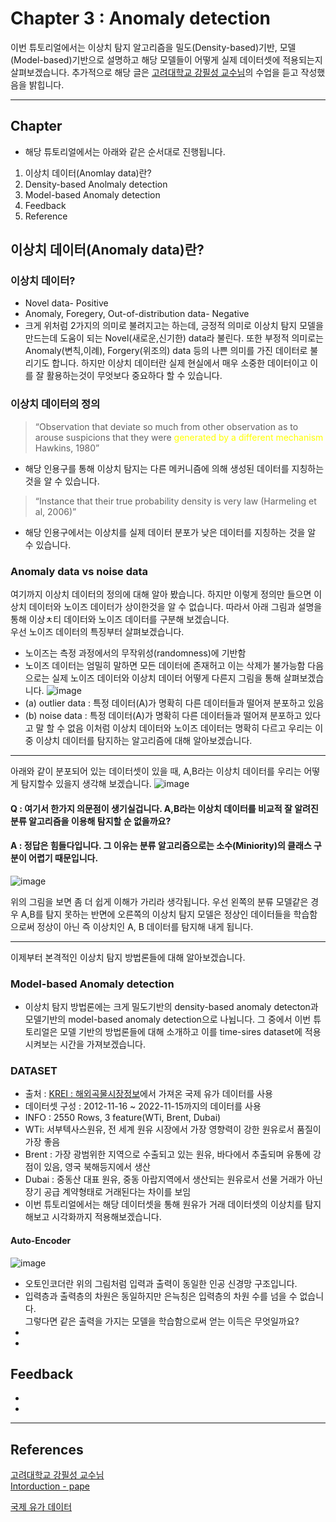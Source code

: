 # Chapter 3 : Anomaly detection

이번 튜토리얼에서는 이상치 탐지 알고리즘을 밀도(Density-based)기반, 모델(Model-based)기반으로 설명하고 해당 모델들이 어떻게 실제 데이터셋에 적용되는지 살펴보겠습니다. 추가적으로 해당 글은 [고려대학교 강필성 교수님](https://github.com/pilsung-kang)의 수업을 듣고 작성했음을 밝힙니다.

---
## Chapter
-  해당 튜토리얼에서는 아래와 같은 순서대로 진행됩니다.
1. 이상치 데이터(Anomlay data)란?
2. Density-based Anolmaly detection
3. Model-based Anomaly detection
4. Feedback
5. Reference
## 이상치 데이터(Anomaly data)란?
### 이상치 데이터?
- Novel data- Positive
- Anomaly, Foregery, Out-of-distribution data- Negative <br>
- 크게 위처럼 2가지의 의미로 불려지고는 하는데, 긍정적 의미로 이상치 탐지 모델을 만드는데 도움이 되는 Novel(새로운,신기한) data라 불린다. 또한 부정적 의미로는 Anomaly(변칙,이례), Forgery(위조의) data 등의 나쁜 의미를 가진 데이터로 불리기도 합니다. 하지만 이상치 데이터란 실제 현실에서 매우 소중한 데이터이고 이를 잘 활용하는것이 무엇보다 중요하다 할 수 있습니다.

### 이상치 데이터의 정의
>“Observation that deviate so much from other observation as to arouse suspicions that they were <span style='color:yellow'> generated by a different mechanism</span> Hawkins, 1980”<br>
- 해당 인용구를 통해 이상치 탐지는 다른 메커니즘에 의해 생성된 데이터를 지칭하는 것을 알 수 있습니다.
>“Instance that their true probability density is very law (Harmeling et al, 2006)”
- 해당 인용구에서는 이상치를 실제 데이터 분포가 낮은 데이터를 지칭하는 것을 알 수 있습니다.

### Anomaly data vs noise data
여기까지 이상치 데이터의 정의에 대해 알아 봤습니다. 하지만 이렇게 정의만 들으면 이상치 데이터와 노이즈 데이터가 상이한것을 알 수 없습니다. 따라서 아래 그림과 설명을 통해 이상ㅊ티 데이터와 노이즈 데이터를 구분해 보겠습니다.<br>
우선 노이즈 데이터의 특징부터 살펴보겠습니다.
- 노이즈는 측정 과정에서의 무작위성(randomness)에 기반함
- 노이즈 데이터는 엄밀히 말하면 모든 데이터에 존재허고 이는 삭제가 불가능함
다음으로는 실제 노이즈 데이터와 이상치 데이터 어떻게 다른지 그림을 통해 살펴보겠습니다.
![image](https://user-images.githubusercontent.com/68594529/201829848-e9a9d60e-956f-4242-959f-e5437140ba94.png)
- (a) outlier data : 특정 데이터(A)가 명확히 다른 데이터들과 떨어져 분포하고 있음
- (b) noise data : 특정 데이터(A)가 명확히 다른 데이터들과 떨어져 분포하고 있다고 말 할 수 없음
이처럼 이상치 데이터와 노이즈 데이터는 명확히 다르고 우리는 이 중 이상치 데이터를 탐지하는 알고리즘에 대해 알아보겠습니다.
--- 
아래와 같이 분포되어 있는 데이터셋이 있을 때, A,B라는 이상치 데이터를 우리는 어떻게 탐지할수 있을지 생각해 보겠습니다.
![image](https://user-images.githubusercontent.com/68594529/201831043-c53aff20-79ca-4828-b7ef-0c3989f37a34.png)<br>
#### Q : 여기서 한가지 의문점이 생기실겁니다. A,B라는 이상치 데이터를 비교적 잘 알려진 분류 알고리즘을 이용해 탐지할 순 없을까요?<br>
#### A : 정답은 힘들다입니다. 그 이유는 분류 알고리즘으로는 소수(Miniority)의 클래스 구분이 어렵기 때문입니다.

![image](https://user-images.githubusercontent.com/68594529/201832124-d04f9f4a-e0f5-406d-a09e-e9580c6e521b.png)

위의 그림을 보면 좀 더 쉽게 이해가 가리라 생각됩니다. 우선 왼쪽의 분류 모델같은 경우 A,B를 탐지 못하는 반면에 오른쪽의 이상치 탐지 모델은 정상인 데이터들을 학습함으로써 정상이 아닌 즉 이상치인 A, B 데이터를 탐지해 내게 됩니다.

---
이제부터 본격적인 이상치 탐지 방법론들에 대해 알아보겠습니다.
### Model-based Anomaly detection
- 이상치 탐지 방법론에는 크게 밀도기반의 density-based anomaly detecton과 모델기반의 model-based anomaly detection으로 나뉩니다. 그 중에서 이번 튜토리얼은 모델 기반의 방법론들에 대해 소개하고 이를 time-sires dataset에 적용시켜보는 시간을 가져보겠습니다.
### DATASET
- 출처 : [KREI : 해외곡물시장정보](http://www.krei.re.kr:18181/new_sub14)에서 가져온 국제 유가 데이터를 사용
- 데이터셋 구성 : 2012-11-16 ~ 2022-11-15까지의 데이터를 사용
- INFO : 2550 Rows, 3 feature(WTi, Brent, Dubai)
- WTi: 서부텍사스원유, 전 세계 원유 시장에서 가장 영향력이 강한 원유로서 품질이 가장 좋음
- Brent : 가장 광범위한 지역으로 수출되고 있는 원유, 바다에서 추출되며 유통에 강점이 있음, 영국 북해등지에서 생산
- Dubai : 중동산 대표 원유, 중동 아랍지역에서 생산되는 원유로서 선물 거래가 아닌 장기 공급 계약형태로 거래된다는 차이를 보임
- 이번 튜토리얼에서는 해당 데이터셋을 통해 원유가 거래 데이터셋의 이상치를 탐지해보고 시각화까지 적용해보겠습니다.

#### Auto-Encoder
![image](https://user-images.githubusercontent.com/68594529/202369773-815347f4-9a12-4126-b3b7-16d24f9f81b4.png)

- 오토인코더란 위의 그림처럼 입력과 출력이 동일한 인공 신경망 구조입니다.
- 입력층과 출력층의 차원은 동일하지만 은늑칭은 입력층의 차원 수를 넘을 수 없습니다.<br>
그렇다면 같은 출력을 가지는 모델을 학습함으로써 얻는 이득은 무엇일까요?<br>
-  
- 



## Feedback

- 
- 

---
## References
[고려대학교 강필성 교수님](https://github.com/pilsung-kang)<br>
[Intorduction - pape](https://www.researchgate.net/publication/324532542_Smart_Driving_Behavior_Analysis_Based_on_Online_Outlier_Detection_Insights_from_a_Controlled_Case_Study)<br>

[국제 유가 데이터](http://www.krei.re.kr:18181/new_sub14)

